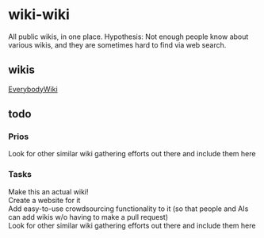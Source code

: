 # wiki-wiki
All public wikis, in one place. Hypothesis: Not enough people know about various wikis, and they are sometimes hard to find via web search.

## wikis
[EverybodyWiki](https://en.everybodywiki.com)


## todo

### Prios
Look for other similar wiki gathering efforts out there and include them here  

### Tasks
Make this an actual wiki!  
Create a website for it  
Add easy-to-use crowdsourcing functionality to it (so that people and AIs can add wikis w/o having to make a pull request)  
Look for other similar wiki gathering efforts out there and include them here  
